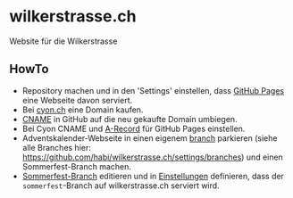 # wilkerstrasse.ch

Website für die Wilkerstrasse

## HowTo

- Repository machen und in den 'Settings' einstellen, dass [GitHub Pages](https://pages.github.com) eine Webseite davon serviert.
- Bei [cyon.ch](https://www.cyon.ch/domains/) eine Domain kaufen.
- [CNAME](CNAME) in GitHub auf die neu gekaufte Domain umbiegen.
- Bei Cyon CNAME und [A-Record](https://docs.github.com/en/free-pro-team@latest/github/working-with-github-pages/managing-a-custom-domain-for-your-github-pages-site#configuring-an-apex-domain) für GitHub Pages einstellen.
- Adventskalender-Webseite in einen eigenem [branch](https://git-scm.com/docs/git-branch) parkieren (siehe alle Branches hier: https://github.com/habi/wilkerstrasse.ch/settings/branches) und einen Sommerfest-Branch machen.
- [Sommerfest-Branch](https://github.com/habi/wilkerstrasse.ch/tree/strassenfest) editieren und in [Einstellungen](https://github.com/habi/wilkerstrasse.ch/settings/pages) definieren, dass der `sommerfest`-Branch auf wilkerstrasse.ch serviert wird.